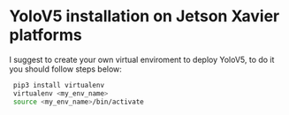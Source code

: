 # YoloV5 installation on Jetson Xavier platforms 
I suggest to create your own virtual enviroment to deploy YoloV5, to do it you should follow steps below:

```bash
 pip3 install virtualenv
 virtualenv <my_env_name>
 source <my_env_name>/bin/activate
 ```
